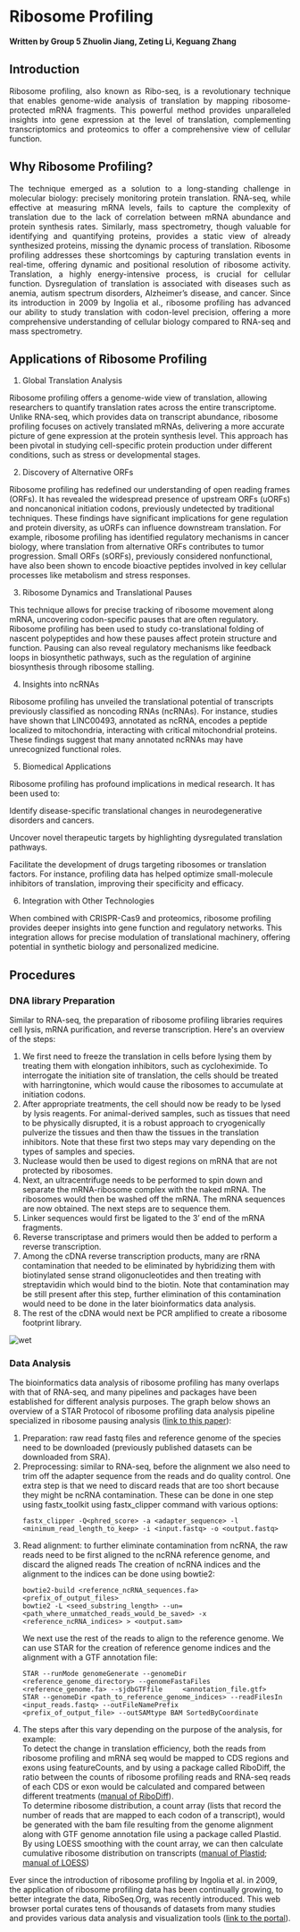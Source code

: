 # Ribosome Profiling
**Written by Group 5 Zhuolin Jiang, Zeting Li, Keguang Zhang**
## Introduction
<div style="text-align: justify;">
Ribosome profiling, also known as Ribo-seq, is a revolutionary technique that enables genome-wide analysis of translation by mapping ribosome-protected mRNA fragments. This powerful method provides unparalleled insights into gene expression at the level of translation, complementing transcriptomics and proteomics to offer a comprehensive view of cellular function.
</div>

## Why Ribosome Profiling?
<div style="text-align: justify;">
The technique emerged as a solution to a long-standing challenge in molecular biology: precisely monitoring protein translation. RNA-seq, while effective at measuring mRNA levels, fails to capture the complexity of translation due to the lack of correlation between mRNA abundance and protein synthesis rates. Similarly, mass spectrometry, though valuable for identifying and quantifying proteins, provides a static view of already synthesized proteins, missing the dynamic process of translation. Ribosome profiling addresses these shortcomings by capturing translation events in real-time, offering dynamic and positional resolution of ribosome activity. Translation, a highly energy-intensive process, is crucial for cellular function. Dysregulation of translation is associated with diseases such as anemia, autism spectrum disorders, Alzheimer’s disease, and cancer. Since its introduction in 2009 by Ingolia et al., ribosome profiling has advanced our ability to study translation with codon-level precision, offering a more comprehensive understanding of cellular biology compared to RNA-seq and mass spectrometry.
</div>

## Applications of Ribosome Profiling
1. Global Translation Analysis

Ribosome profiling offers a genome-wide view of translation, allowing researchers to quantify translation rates across the entire transcriptome. Unlike RNA-seq, which provides data on transcript abundance, ribosome profiling focuses on actively translated mRNAs, delivering a more accurate picture of gene expression at the protein synthesis level. This approach has been pivotal in studying cell-specific protein production under different conditions, such as stress or developmental stages.

2. Discovery of Alternative ORFs

Ribosome profiling has redefined our understanding of open reading frames (ORFs). It has revealed the widespread presence of upstream ORFs (uORFs) and noncanonical initiation codons, previously undetected by traditional techniques. These findings have significant implications for gene regulation and protein diversity, as uORFs can influence downstream translation. For example, ribosome profiling has identified regulatory mechanisms in cancer biology, where translation from alternative ORFs contributes to tumor progression. Small ORFs (sORFs), previously considered nonfunctional, have also been shown to encode bioactive peptides involved in key cellular processes like metabolism and stress responses.

3. Ribosome Dynamics and Translational Pauses

This technique allows for precise tracking of ribosome movement along mRNA, uncovering codon-specific pauses that are often regulatory. Ribosome profiling has been used to study co-translational folding of nascent polypeptides and how these pauses affect protein structure and function. Pausing can also reveal regulatory mechanisms like feedback loops in biosynthetic pathways, such as the regulation of arginine biosynthesis through ribosome stalling.

4. Insights into ncRNAs

Ribosome profiling has unveiled the translational potential of transcripts previously classified as noncoding RNAs (ncRNAs). For instance, studies have shown that LINC00493, annotated as ncRNA, encodes a peptide localized to mitochondria, interacting with critical mitochondrial proteins. These findings suggest that many annotated ncRNAs may have unrecognized functional roles.

5. Biomedical Applications

Ribosome profiling has profound implications in medical research. It has been used to:

Identify disease-specific translational changes in neurodegenerative disorders and cancers.

Uncover novel therapeutic targets by highlighting dysregulated translation pathways.

Facilitate the development of drugs targeting ribosomes or translation factors. For instance, profiling data has helped optimize small-molecule inhibitors of translation, improving their specificity and efficacy.

6. Integration with Other Technologies

When combined with CRISPR-Cas9 and proteomics, ribosome profiling provides deeper insights into gene function and regulatory networks. This integration allows for precise modulation of translational machinery, offering potential in synthetic biology and personalized medicine.
## Procedures
### DNA library Preparation     
Similar to RNA-seq, the preparation of ribosome profiling libraries requires cell lysis, mRNA purification, and reverse transcription. Here's an overview of the steps:
1) We first need to freeze the translation in cells before lysing them by treating them with elongation inhibitors, such as cycloheximide. To interrogate the initiation site of translation, the cells should be treated with harringtonine, which would cause the ribosomes to accumulate at initiation codons. 
2) After appropriate treatments, the cell should now be ready to be lysed by lysis reagents. For animal-derived samples, such as tissues that need to be physically disrupted, it is a robust approach to cryogenically pulverize the tissues and then thaw the tissues in the translation inhibitors. Note that these first two steps may vary depending on the types of samples and species.
3) Nuclease would then be used to digest regions on mRNA that are not protected by ribosomes. 
4) Next, an ultracentrifuge needs to be performed to spin down and separate the mRNA-ribosome complex with the naked mRNA. The ribosomes would then be washed off the mRNA.
The mRNA sequences are now obtained. The next steps are to sequence them.
5) Linker sequences would first be ligated to the 3’ end of the mRNA fragments.
6) Reverse transcriptase and primers would then be added to perform a reverse transcription.
7) Among the cDNA reverse transcription products, many are rRNA contamination that needed to be eliminated by hybridizing them with biotinylated sense strand oligonucleotides and then treating with streptavidin which would bind to the biotin. Note that contamination may be still present after this step, further elimination of this contamination would need to be done in the later bioinformatics data analysis.
8) The rest of the cDNA would next be PCR amplified to create a ribosome footprint library.

![wet](ribowet.jpeg)

### Data Analysis  
The bioinformatics data analysis of ribosome profiling has many overlaps with that of RNA-seq, and many pipelines and packages have been established for different analysis purposes. 
The graph below shows an overview of a STAR Protocol of ribosome profiling data analysis pipeline specialized in ribosome pausing analysis ([link to this paper](https://star-protocols.cell.com/protocols/1899)):
1) Preparation: raw read fastq files and reference genome of the species need to be downloaded (previously published datasets can be downloaded from SRA). 
2) Preprocessing: similar to RNA-seq, before the alignment we also need to trim off the adapter sequence from the reads and do quality control. One extra step is that we need to discard reads that are too short because they might be ncRNA contamination. These can be done in one step using fastx_toolkit using fastx_clipper command with various options:
   ```
   fastx_clipper -Q<phred_score> -a <adapter_sequence> -l <minimum_read_length_to_keep> -i <input.fastq> -o <output.fastq>
   ```
4) Read alignment: to further eliminate contamination from ncRNA, the raw reads need to be first aligned to the ncRNA reference genome, and discard the aligned reads 
The creation of ncRNA indices and the alignment to the indices can be done using bowtie2:
   ```
   bowtie2-build <reference_ncRNA_sequences.fa> <prefix_of_output_files>
   bowtie2 -L <seed_substring_length> --un=<path_where_unmatched_reads_would_be_saved> -x <reference_ncRNA_indices> > <output.sam>
   ```
   We next use the rest of the reads to align to the reference genome. We can use STAR for the creation of reference genome indices and the alignment with a GTF annotation file:
   ```
   STAR --runMode genomeGenerate --genomeDir <reference_genome_directory> --genomeFastaFiles <reference_genome.fa> --sjdbGTFfile     <annotation_file.gtf>
   STAR --genomeDir <path_to_reference_genome_indices> --readFilesIn <input_reads.fastq> --outFileNamePrefix           <prefix_of_output_file> --outSAMtype BAM SortedByCoordinate
   ```
4) The steps after this vary depending on the purpose of the analysis, for example: <br>To detect the change in translation efficiency, both the reads from ribosome profiling and mRNA seq would be mapped to CDS regions and exons using featureCounts, and by using a package called RiboDiff, the ratio between the counts of  ribosome profiling reads and RNA-seq reads of each CDS or exon would be calculated and compared between different treatments ([manual of RiboDiff](https://github.com/ratschlab/RiboDiff)). 
<br>To determine ribosome distribution, a count array (lists that record the number of reads that are mapped to each codon of a transcript), would be generated with the bam file resulting from the genome alignment along with GTF genome annotation file using a package called Plastid. By using LOESS smoothing with the count array, we can then calculate cumulative ribosome distribution on transcripts ([manual of Plastid](https://plastid.readthedocs.io/en/latest/generated/plastid.html); [manual of LOESS](https://pypi.org/project/loess/#documentation))  


Ever since the introduction of ribosome profiling by Ingolia et al. in 2009, the application of ribosome profiling data has been continually growing, to better integrate the data, RiboSeq.Org, was recently introduced. This web browser portal curates tens of thousands of datasets from many studies and provides various data analysis and visualization tools ([link to the portal](https://rdp.ucc.ie/home)). 



